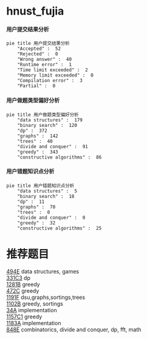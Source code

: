 # hnust_fujia

<!-- tabs:start -->



#### **用户提交结果分析**

```mermaid
pie title 用户提交结果分析
    "Accepted" :  52
    "Rejected" :  0
    "Wrong answer" :  40
    "Runtime error" :  1
    "Time limit exceeded" :  2
    "Memory limit exceeded" :  0
    "Compilation error" :  3
    "Partial" :  0
```

#### **用户做题类型偏好分析**

```mermaid
pie title 用户做题类型偏好分析
    "data structures" :  179
    "binary search" :  120
    "dp" :  372
    "graphs" :  142
    "trees" :  40
    "divide and conquer" :  91
    "greedy" :  343
    "constructive algorithms" :  86
```
#### **用户错题知识点分析**

```mermaid
pie title 用户错题知识点分析
    "data structures" :  5
    "binary search" :  18
    "dp" :  11
    "graphs" :  70
    "trees" :  0
    "divide and conquer" :  0
    "greedy" :  32
    "constructive algorithms" :  25
```



<!-- tabs:end -->
# 推荐题目
[494E](https://codeforces.com/contest/494/problem/E)		data structures,
                        games		  
[331C3](https://codeforces.com/contest/331C/problem/3)		dp		  
[1281B](https://codeforces.com/contest/1281/problem/B)		greedy		  
[472C](https://codeforces.com/contest/472/problem/C)		greedy		  
[1191F](https://codeforces.com/contest/1191/problem/F)		dsu,graphs,sortings,trees		  
[1102B](https://codeforces.com/contest/1102/problem/B)		greedy,
                        sortings		  
[34A](https://codeforces.com/contest/34/problem/A)		implementation		  
[1157C1](https://codeforces.com/contest/1157C/problem/1)		greedy		  
[1183A](https://codeforces.com/contest/1183/problem/A)		implementation		  
[848E](https://codeforces.com/contest/848/problem/E)		combinatorics,
                        divide and conquer,
                        dp,
                        fft,
                        math		  

